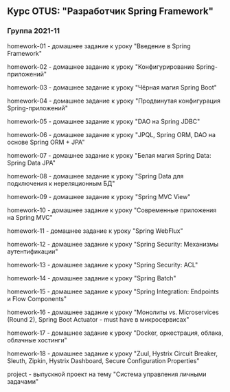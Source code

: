﻿## Курс OTUS: "Разработчик Spring Framework"

### Группа 2021-11

homework-01 - домашнее задание к уроку "Введение в Spring Framework"

homework-02 - домашнее задание к уроку "Конфигурирование Spring-приложений"

homework-03 - домашнее задание к уроку "Чёрная магия Spring Boot"

homework-04 - домашнее задание к уроку "Продвинутая конфигурация Spring-приложений"

homework-05 - домашнее задание к уроку "DAO на Spring JDBC"

homework-06 - домашнее задание к уроку "JPQL, Spring ORM, DAO на основе Spring ORM + JPA"

homework-07 - домашнее задание к уроку "Белая магия Spring Data: Spring Data JPA"

homework-08 - домашнее задание к уроку "Spring Data для подключения к нереляционным БД"

homework-09 - домашнее задание к уроку "Spring MVC View"

homework-10 - домашнее задание к уроку "Современные приложения на Spring MVC"

homework-11 - домашнее задание к уроку "Spring WebFlux"

homework-12 - домашнее задание к уроку "Spring Security: Механизмы аутентификации"

homework-13 - домашнее задание к уроку "Spring Security: ACL"

homework-14 - домашнее задание к уроку "Spring Batch"

homework-15 - домашнее задание к уроку "Spring Integration: Endpoints и Flow Components"

homework-16 - домашнее задание к уроку "Монолиты vs. Microservices (Round 2), Spring Boot Actuator - must have в микросервисах"

homework-17 - домашнее задание к уроку "Docker, оркестрация, облака, облачные хостинги"

homework-18 - домашнее задание к уроку "Zuul, Hystrix Circuit Breaker, Sleuth, Zipkin, Hystrix Dashboard, Secure Configuration Properties"

project - выпускной проект на тему "Система управления личными задачами"